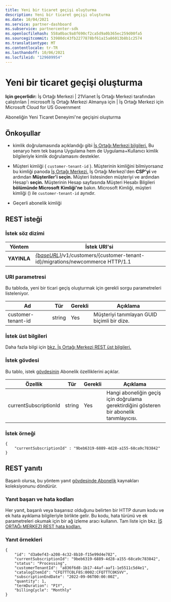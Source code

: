 ```yaml
---
title: Yeni bir ticaret geçişi oluşturma
description: Yeni bir ticaret geçişi oluşturma
ms.date: 10/04/2021
ms.service: partner-dashboard
ms.subservice: partnercenter-sdk
ms.openlocfilehash: 558a0bac9a8f690cf2ca5d9a0b365ec259d00fa5
ms.sourcegitcommit: 53980dc43fb2277878bf61a15a86013b8b1c2574
ms.translationtype: MT
ms.contentlocale: tr-TR
ms.lasthandoff: 10/06/2021
ms.locfileid: "129609954"
---
```

#  <a name="create-a-new-commerce-migration"></a>Yeni bir ticaret geçişi oluşturma

**Için geçerlidir:** İş Ortağı Merkezi | 21Vianet İş Ortağı Merkezi tarafından çalıştırılan | microsoft İş Ortağı Merkezi Almanya için | İş Ortağı Merkezi için Microsoft Cloud for US Government

Aboneliğin Yeni Ticaret Deneyimi'ne geçişini oluşturma

## <a name="prerequisites"></a>Önkoşullar

- kimlik doğrulamasında açıklandığı gibi [İş Ortağı Merkezi bilgileri.](partner-center-authentication.md) Bu senaryo hem tek başına Uygulama hem de Uygulama+Kullanıcı kimlik bilgileriyle kimlik doğrulamasını destekler.

- Müşteri kimliği ( `customer-tenant-id` ). Müşterinin kimliğini bilmiyorsanız bu kimliği panoda [İş Ortağı Merkezi.](https://partner.microsoft.com/dashboard) İş Ortağı Merkezi'den **CSP'yi** ve ardından **Müşteriler'i seçin.** Müşteri listesinden müşteriyi ve ardından Hesap'ı **seçin.** Müşterinin Hesap sayfasında Müşteri Hesabı Bilgileri **bölümünde Microsoft** **Kimliği'ne** bakın. Microsoft Kimliği, müşteri kimliği () ile `customer-tenant-id` aynıdır.

- Geçerli abonelik kimliği

## <a name="rest-request"></a>REST isteği

### <a name="request-syntax"></a>İstek söz dizimi

| Yöntem  | İstek URI'si                                                                                                            |
|---------|------------------------------------------------------------------------------------------------------------------------|
|**YAYINLA** | [*{baseURL}*](partner-center-rest-urls.md)/v1/customers/{customer-tenant-id}/migrations/newcommerce HTTP/1.1           |

### <a name="uri-parameter"></a>URI parametresi

Bu tabloda, yeni bir ticari geçiş oluşturmak için gerekli sorgu parametreleri listeleniyor.

| Ad               | Tür   | Gerekli | Açıklama                                           |
|--------------------|--------|----------|-------------------------------------------------------|
| customer-tenant-id | string | Yes      | Müşteriyi tanımlayan GUID biçimli bir dize. |

### <a name="request-headers"></a>İstek üst bilgileri

Daha fazla bilgi için [bkz. İş Ortağı Merkezi REST üst bilgileri.](headers.md)

### <a name="request-body"></a>İstek gövdesi

Bu tablo, istek [gövdesinin](subscription-resources.md) Abonelik özelliklerini açıklar.

| Özellik              | Tür             | Gerekli        | Açıklama |
|-----------------------|------------------|-----------------|-----------------------------------------------------------------------------------------------------------|
| currentSubscriptionId | string           | Yes             | Hangi aboneliğin geçiş için doğrulama gerektirdiğini gösteren bir abonelik tanımlayıcısı.            |

### <a name="request-example"></a>İstek örneği

```http
{
    "currentSubscriptionId" : "9beb6319-6889-4d28-a155-68ca9c783842"
}
```

## <a name="rest-response"></a>REST yanıtı

Başarılı olursa, bu yöntem yanıt [gövdesinde Abonelik](subscription-resources.md) kaynakları koleksiyonunu döndürür.

### <a name="response-success-and-error-codes"></a>Yanıt başarı ve hata kodları

Her yanıt, başarılı veya başarısız olduğunu belirten bir HTTP durum kodu ve ek hata ayıklama bilgileriyle birlikte gelir. Bu kodu, hata türünü ve ek parametreleri okumak için bir ağ izleme aracı kullanın. Tam liste için bkz. [İŞ ORTAĞı MERKEZI REST hata kodları.](error-codes.md)

### <a name="response-examples"></a>Yanıt örnekleri

```http
{
    "id": "d3a0ef43-a208-4c32-8b10-f15e99d4e782",
    "currentSubscriptionId": "9beb6319-6889-4d28-a155-68ca9c783842",
    "status": "Processing",
    "customerTenantId": "a836f6d8-1b17-44af-aaf1-1e5511c5d4e1",
    "catalogItemId": "CFQ7TTC0LF8S:0002:CFQ7TTC0KSVV",
    "subscriptionEndDate": "2022-09-06T00:00:00Z",
    "quantity": 1,
    "termDuration": "P1Y",
    "billingCycle": "Monthly"
}
```
